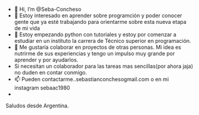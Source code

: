 - 👋 Hi, I’m @Seba-Concheso
- 👀 Estoy interesado en  aprender sobre  programción y poder conocer gente que ya esté trabajando para orientarme  sobre esta nueva etapa de mi vida         
- 🌱 Estoy empezando  python con tutoriales y estoy por comenzar a estudiar en un instituto  la carrera de Técnico superior en programación.
- 💞️ Me gustaría colaborar en proyectos de otras personas. Mi idea es nutrirme de sus experiencias y tengo un impulso muy grande por aprender y por ayudarlos.  
- Si necesitan un colaborador para las tareas mas sencillas(por ahora jaja) no  duden en  contar conmigo.
- 📫 Pueden contactarme..sebastianconchesogmail.com o en mi instagram sebaac1980
- 
Saludos desde Argentina.
<!---
Seba-Concheso/Seba-Concheso is a ✨ special ✨ repository because its `README.md` (this file) appears on your GitHub profile.
You can click the Preview link to take a look at your changes.
--->

